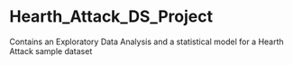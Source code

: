# Hearth_Attack_DS_Project
Contains an Exploratory Data Analysis and a statistical model for a Hearth Attack sample dataset
